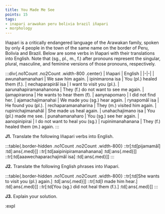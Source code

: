 ```yaml
---
title: You Made Me See
points: 15
tags:
- inapari arawakan peru bolivia brazil iñapari
- morphology
---
```


Iñapari is a critically endangered language of the Arawakan family, spoken by only 4 people in the town of
the same name on the border of Peru, Bolivia and Brazil. Below are some verbs in Iñapari with their translations into English. Note that (sg., pl., m., f.) after pronouns represent the singular, plural, masculine, and feminine versions of those pronouns, respectively.

:::div{.no1Count .no2Count .width-800 .center}
| Iñapari | English |
|-|-|
| awunahamanahari | We saw him again.
| ipinimarona isa | You (pl.) healed them (f.).
| nechaparapirâî isa | I want to visit you (pl.).
| aarunahapiramanahanona | They (f.) do not want to see me again.
| ijamapirarona | He wants to hear them (f).
| aanynapomaro | I did not find her.
| ajamachajimanahai | We made you (sg.) hear again.
| rynapomâî isa | He found you (pl.).
| rechaparamanaharina | They (m.) visited him again.
| rupinichajimanahâî | She made us heal again.
| unahachajimano isa | You (pl.) made me see.
| punahamanaharo | You (sg.) see her again.
| aanopinipirai | I do not want to heal you (sg.)
| rupinimanahanana | They (f.) healed them (m.) again.
:::

**J1.** Translate the following Iñapari verbs into English.

:::table{.border-hidden .no1Count .no2Count .width-800}
::tr[:td[pijamamâî] :td[:ans{.med}]]
::tr[:td[aaipinipiramanahanana] :td[:ans{.med}]]
::tr[:td[aaawechaparachajimâî isa] :td[:ans{.med}]]
:::


**J2.** Translate the following English phrases into Iñapari.

:::table{.border-hidden .no1Count .no2Count .width-800}
::tr[:td[She wants to visit you (pl.) again.] :td[:ans{.med}]]
::tr[:td[I made him hear.] :td[:ans{.med}]]
::tr[:td[You (sg.) did not heal them (f.).] :td[:ans{.med}]]
:::

**J3.** Explain your solution.

:expl
